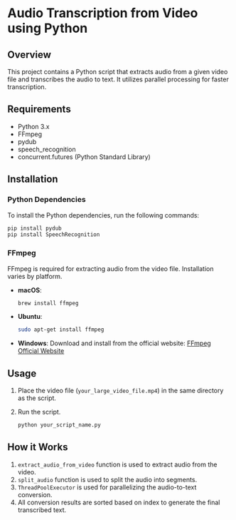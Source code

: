 # Audio Transcription from Video using Python

## Overview
This project contains a Python script that extracts audio from a given video file and transcribes the audio to text. It utilizes parallel processing for faster transcription.

## Requirements
- Python 3.x
- FFmpeg
- pydub
- speech_recognition
- concurrent.futures (Python Standard Library)

## Installation

### Python Dependencies
To install the Python dependencies, run the following commands:

```bash
pip install pydub
pip install SpeechRecognition
```

### FFmpeg
FFmpeg is required for extracting audio from the video file. Installation varies by platform.

- **macOS**: 
  ```bash
  brew install ffmpeg
  ```

- **Ubuntu**: 
  ```bash
  sudo apt-get install ffmpeg
  ```

- **Windows**: 
  Download and install from the official website: [FFmpeg Official Website](https://www.ffmpeg.org/download.html)

## Usage

1. Place the video file (`your_large_video_file.mp4`) in the same directory as the script.
  
2. Run the script.
    ```bash
    python your_script_name.py
    ```

## How it Works
1. `extract_audio_from_video` function is used to extract audio from the video.
2. `split_audio` function is used to split the audio into segments.
3. `ThreadPoolExecutor` is used for parallelizing the audio-to-text conversion.
4. All conversion results are sorted based on index to generate the final transcribed text.
